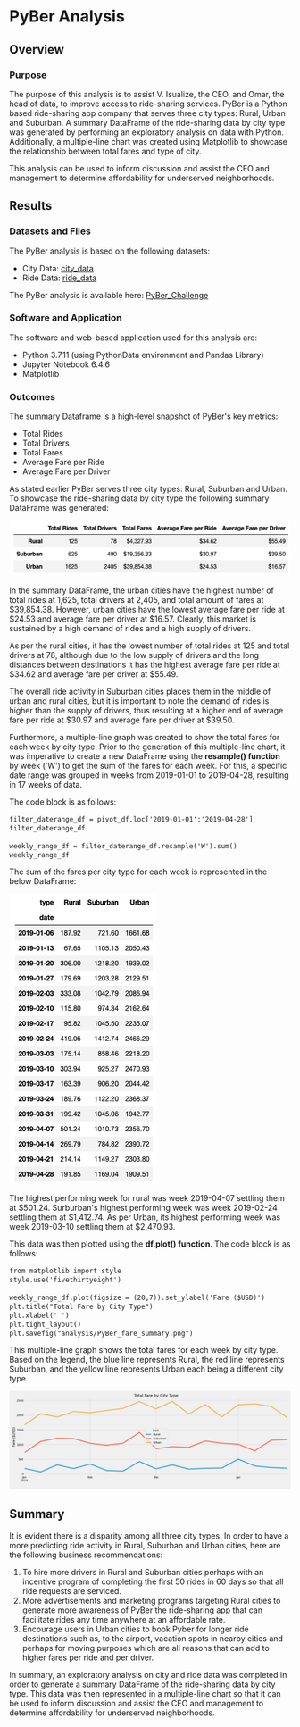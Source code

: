 # PyBer Analysis

## Overview

### Purpose

The purpose of this analysis is to assist V. Isualize, the CEO, and Omar, the head of data, to improve access to ride-sharing services. PyBer is a Python based ride-sharing app company that serves three city types: Rural, Urban and Suburban. A summary DataFrame of the ride-sharing data by city type was generated by performing an exploratory analysis on data with Python. Additionally, a multiple-line chart was created using Matplotlib to showcase the relationship between total fares and type of city.

This analysis can be used to inform discussion and assist the CEO and management to determine affordability for underserved neighborhoods.

## Results

### Datasets and Files

The PyBer analysis is based on the following datasets: 
* City Data: [city_data](Resources/city_data.csv)
* Ride Data: [ride_data](Resources/ride_data.csv)

The PyBer analysis is available here: [PyBer_Challenge](PyBer_Challenge.ipynb)

### Software and Application

The software and web-based application used for this analysis are:

* Python 3.7.11 (using PythonData environment and Pandas Library)
* Jupyter Notebook 6.4.6
* Matplotlib 

### Outcomes 
The summary Dataframe is a high-level snapshot of PyBer's key metrics: 

- Total Rides
- Total Drivers
- Total Fares
- Average Fare per Ride
- Average Fare per Driver

As stated earlier PyBer serves three city types: Rural, Suburban and Urban. To showcase the ride-sharing data by city type the following summary DataFrame was generated:

![PyBer_summary_df](PyBer_summary_df.png)

In the summary DataFrame, the urban cities have the highest number of total rides at 1,625, total drivers at 2,405, and total amount of fares at $39,854.38. However, urban cities have the lowest average fare per ride at $24.53 and average fare per driver at $16.57. Clearly, this market is sustained by a high demand of rides and a high supply of drivers. 

As per the rural cities, it has the lowest number of total rides at 125 and total drivers at 78, although due to the low supply of drivers and the long distances between destinations it has the highest average fare per ride at $34.62 and average fare per driver at $55.49. 

The overall ride activity in Suburban cities places them in the middle of urban and rural cities, but it is important to note the demand of rides is higher than the supply of drivers, thus resulting at a higher end of average fare per ride at $30.97 and average fare per driver at $39.50.     

Furthermore, a multiple-line graph was created to show the total fares for each week by city type. Prior to the generation of this multiple-line chart, it was imperative to create a new DataFrame using the **resample() function** by week ('W') to get the sum of the fares for each week. For this, a specific date range was grouped in weeks from 2019-01-01 to 2019-04-28, resulting in 17 weeks of data.

The code block is as follows:

```
filter_daterange_df = pivot_df.loc['2019-01-01':'2019-04-28']
filter_daterange_df

weekly_range_df = filter_daterange_df.resample('W').sum()
weekly_range_df
```

The sum of the fares per city type for each week is represented in the below DataFrame: 

![sumfares_perweek_percitytype](sumfares_perweek_percitytype.png)

The highest performing week for rural was week 2019-04-07 settling them at $501.24. Surburban's highest performing week was week 2019-02-24 settling them at $1,412.74. As per Urban, its highest performing week was week 2019-03-10 settling them at $2,470.93.

This data was then plotted using the **df.plot() function**. The code block is as follows:


```
from matplotlib import style
style.use('fivethirtyeight')

weekly_range_df.plot(figsize = (20,7)).set_ylabel('Fare ($USD)')
plt.title("Total Fare by City Type")
plt.xlabel(' ')
plt.tight_layout()
plt.savefig("analysis/PyBer_fare_summary.png")
```

This multiple-line graph shows the total fares for each week by city type. Based on the legend, the blue line represents Rural, the red line represents Suburban, and the yellow line represents Urban each being a different city type.

![PyBer_fare_summary](analysis/PyBer_fare_summary.png)

## Summary
It is evident there is a disparity among all three city types. In order to have a more predicting ride activity in Rural, Suburban and Urban cities, here are the following business recommendations:  

1. To hire more drivers in Rural and Suburban cities perhaps with an incentive program of completing the first 50 rides in 60 days so that all ride requests are serviced.
2. More advertisements and marketing programs targeting Rural cities to generate more awareness of PyBer the ride-sharing app that can facilitate rides any time anywhere at an affordable rate.
3. Encourage users in Urban cities to book Pyber for longer ride destinations such as, to the airport, vacation spots in nearby cities and perhaps for moving purposes which are all reasons that can add to higher fares per ride and per driver.

In summary, an exploratory analysis on city and ride data was completed in order to generate a summary DataFrame of the ride-sharing data by city type. This data was then represented in a multiple-line chart so that it can be used to inform discussion and assist the CEO and management to determine affordability for underserved neighborhoods.



